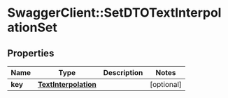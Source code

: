 # SwaggerClient::SetDTOTextInterpolationSet

## Properties
Name | Type | Description | Notes
------------ | ------------- | ------------- | -------------
**key** | [**TextInterpolation**](TextInterpolation.md) |  | [optional] 



